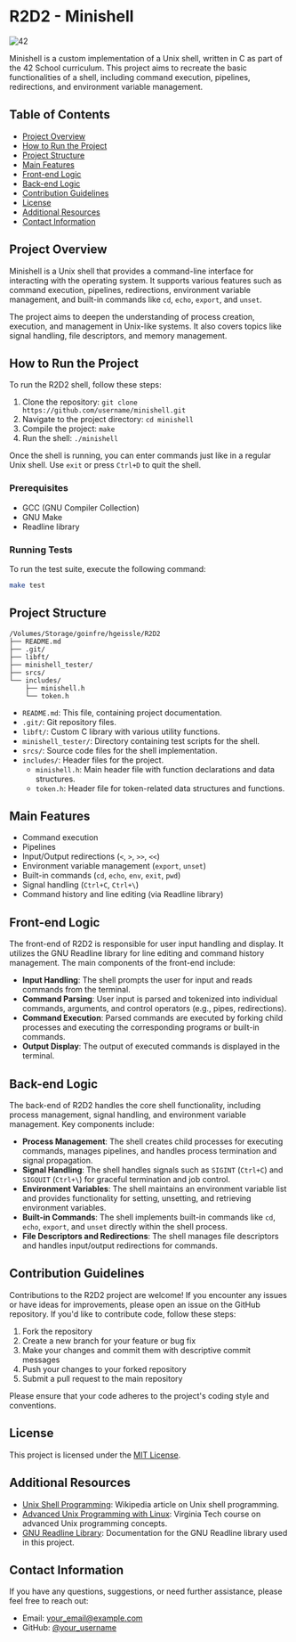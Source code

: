 # R2D2 - Minishell

![42](https://img.shields.io/badge/School-42-black?style=flat-square&logo=42)

Minishell is a custom implementation of a Unix shell, written in C as part of the 42 School curriculum. This project aims to recreate the basic functionalities of a shell, including command execution, pipelines, redirections, and environment variable management.

## Table of Contents

- [Project Overview](#project-overview)
- [How to Run the Project](#how-to-run-the-project)
- [Project Structure](#project-structure)
- [Main Features](#main-features)
- [Front-end Logic](#front-end-logic)
- [Back-end Logic](#back-end-logic)
- [Contribution Guidelines](#contribution-guidelines)
- [License](#license)
- [Additional Resources](#additional-resources)
- [Contact Information](#contact-information)

## Project Overview

Minishell is a Unix shell that provides a command-line interface for interacting with the operating system. It supports various features such as command execution, pipelines, redirections, environment variable management, and built-in commands like `cd`, `echo`, `export`, and `unset`.

The project aims to deepen the understanding of process creation, execution, and management in Unix-like systems. It also covers topics like signal handling, file descriptors, and memory management.

## How to Run the Project

To run the R2D2 shell, follow these steps:

1. Clone the repository: `git clone https://github.com/username/minishell.git`
2. Navigate to the project directory: `cd minishell`
3. Compile the project: `make`
4. Run the shell: `./minishell`

Once the shell is running, you can enter commands just like in a regular Unix shell. Use `exit` or press `Ctrl+D` to quit the shell.

### Prerequisites

- GCC (GNU Compiler Collection)
- GNU Make
- Readline library

### Running Tests

To run the test suite, execute the following command:

```bash
make test
```

## Project Structure

```
/Volumes/Storage/goinfre/hgeissle/R2D2
├── README.md
├── .git/
├── libft/
├── minishell_tester/
├── srcs/
└── includes/
    ├── minishell.h
    └── token.h
```

- `README.md`: This file, containing project documentation.
- `.git/`: Git repository files.
- `libft/`: Custom C library with various utility functions.
- `minishell_tester/`: Directory containing test scripts for the shell.
- `srcs/`: Source code files for the shell implementation.
- `includes/`: Header files for the project.
  - `minishell.h`: Main header file with function declarations and data structures.
  - `token.h`: Header file for token-related data structures and functions.

## Main Features

- Command execution
- Pipelines
- Input/Output redirections (`<`, `>`, `>>`, `<<`)
- Environment variable management (`export`, `unset`)
- Built-in commands (`cd`, `echo`, `env`, `exit`, `pwd`)
- Signal handling (`Ctrl+C`, `Ctrl+\`)
- Command history and line editing (via Readline library)

## Front-end Logic

The front-end of R2D2 is responsible for user input handling and display. It utilizes the GNU Readline library for line editing and command history management. The main components of the front-end include:

- **Input Handling**: The shell prompts the user for input and reads commands from the terminal.
- **Command Parsing**: User input is parsed and tokenized into individual commands, arguments, and control operators (e.g., pipes, redirections).
- **Command Execution**: Parsed commands are executed by forking child processes and executing the corresponding programs or built-in commands.
- **Output Display**: The output of executed commands is displayed in the terminal.

## Back-end Logic

The back-end of R2D2 handles the core shell functionality, including process management, signal handling, and environment variable management. Key components include:

- **Process Management**: The shell creates child processes for executing commands, manages pipelines, and handles process termination and signal propagation.
- **Signal Handling**: The shell handles signals such as `SIGINT` (`Ctrl+C`) and `SIGQUIT` (`Ctrl+\`) for graceful termination and job control.
- **Environment Variables**: The shell maintains an environment variable list and provides functionality for setting, unsetting, and retrieving environment variables.
- **Built-in Commands**: The shell implements built-in commands like `cd`, `echo`, `export`, and `unset` directly within the shell process.
- **File Descriptors and Redirections**: The shell manages file descriptors and handles input/output redirections for commands.

## Contribution Guidelines

Contributions to the R2D2 project are welcome! If you encounter any issues or have ideas for improvements, please open an issue on the GitHub repository. If you'd like to contribute code, follow these steps:

1. Fork the repository
2. Create a new branch for your feature or bug fix
3. Make your changes and commit them with descriptive commit messages
4. Push your changes to your forked repository
5. Submit a pull request to the main repository

Please ensure that your code adheres to the project's coding style and conventions.

## License

This project is licensed under the [MIT License](LICENSE).

## Additional Resources

- [Unix Shell Programming](https://en.wikipedia.org/wiki/Unix_shell#Shell_programming): Wikipedia article on Unix shell programming.
- [Advanced Unix Programming with Linux](https://courses.cs.vt.edu/cs5204/): Virginia Tech course on advanced Unix programming concepts.
- [GNU Readline Library](https://tiswww.case.edu/php/chet/readline/rltop.html): Documentation for the GNU Readline library used in this project.

## Contact Information

If you have any questions, suggestions, or need further assistance, please feel free to reach out:

- Email: [your_email@example.com](mailto:your_email@example.com)
- GitHub: [@your_username](https://github.com/your_username)

